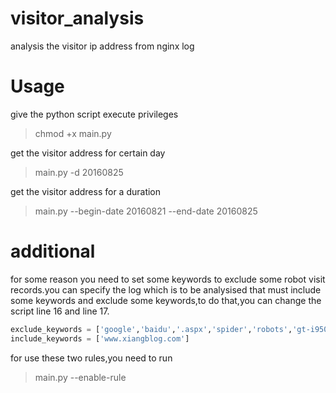 # visitor_analysis
analysis the visitor ip address from nginx log
# Usage
give the python script execute privileges
> chmod +x main.py

get the visitor address for certain day
> main.py -d 20160825
 
get the visitor address for a duration
> main.py --begin-date 20160821 --end-date 20160825

# additional
for some reason you need to set some keywords to exclude some robot visit records.you can specify the log which is to be analysised that must include some keywords and  exclude some keywords,to do that,you can change the script  line 16 and line 17.
```python
exclude_keywords = ['google','baidu','.aspx','spider','robots','gt-i9500']
include_keywords = ['www.xiangblog.com']
```
for use these two rules,you need to run
> main.py --enable-rule
